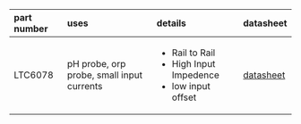 
| part number | uses | details | datasheet |
| :--- | :--- | :--- | :--- |
| LTC6078 | pH probe, orp probe, small input currents | <ul> <li>Rail to Rail</li> <li>High Input Impedence</li><li>low input offset</li> | [datasheet](http://cds.linear.com/docs/en/datasheet/60789fa.pdf) |
